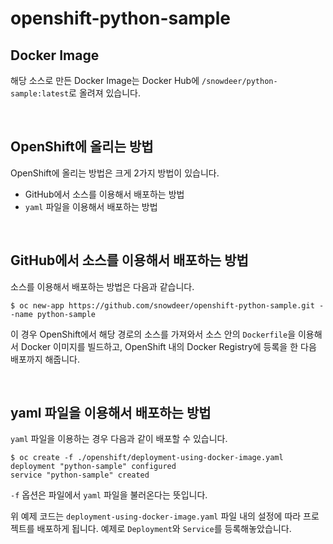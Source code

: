 # openshift-python-sample

## Docker Image

해당 소스로 만든 Docker Image는 Docker Hub에 `/snowdeer/python-sample:latest`로 올려져 있습니다.

<br>

## OpenShift에 올리는 방법

OpenShift에 올리는 방법은 크게 2가지 방법이 있습니다.

* GitHub에서 소스를 이용해서 배포하는 방법
* `yaml` 파일을 이용해서 배포하는 방법

<br>

## GitHub에서 소스를 이용해서 배포하는 방법

소스를 이용해서 배포하는 방법은 다음과 같습니다.

~~~
$ oc new-app https://github.com/snowdeer/openshift-python-sample.git --name python-sample
~~~

이 경우 OpenShift에서 해당 경로의 소스를 가져와서 소스 안의 `Dockerfile`을 이용해서 Docker 이미지를 빌드하고, OpenShift 내의 Docker Registry에 등록을 한 다음 배포까지 해줍니다.

<br>

## yaml 파일을 이용해서 배포하는 방법

`yaml` 파일을 이용하는 경우 다음과 같이 배포할 수 있습니다.

~~~
$ oc create -f ./openshift/deployment-using-docker-image.yaml
deployment "python-sample" configured
service "python-sample" created
~~~

`-f` 옵션은 파일에서 `yaml` 파일을 불러온다는 뜻입니다. 

위 예제 코드는 `deployment-using-docker-image.yaml` 파일 내의 설정에 따라 프로젝트를 배포하게 됩니다. 예제로 `Deployment`와 `Service`를 등록해놓았습니다.